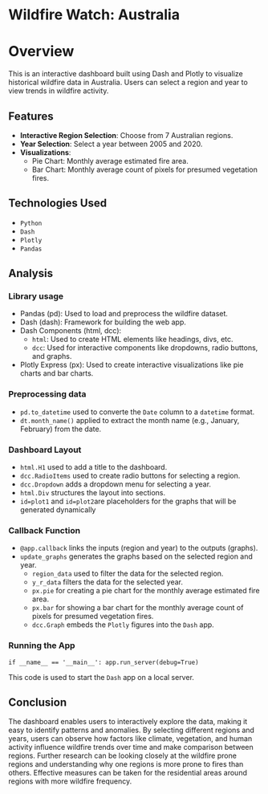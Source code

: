 # Wildfire Watch: Australia

# Overview
This is an interactive dashboard built using Dash and Plotly to visualize historical wildfire data in Australia. Users can select a region and year to view trends in wildfire activity.

## Features
- **Interactive Region Selection**: Choose from 7 Australian regions.
- **Year Selection**: Select a year between 2005 and 2020.
- **Visualizations**:
  - Pie Chart: Monthly average estimated fire area.
  - Bar Chart: Monthly average count of pixels for presumed vegetation fires.

## Technologies Used
- `Python`
- `Dash`
- `Plotly`
- `Pandas`

## Analysis

### Library usage

-	Pandas (pd): Used to load and preprocess the wildfire dataset.
-	Dash (dash): Framework for building the web app.
-	Dash Components (html, dcc):
     - `html`: Used to create HTML elements like headings, divs, etc.
     - `dcc`: Used for interactive components like dropdowns, radio buttons, and graphs.
-	Plotly Express (px): Used to create interactive visualizations like pie charts and bar charts.

### Preprocessing data

-	`pd.to_datetime` used to converte the `Date` column to a `datetime` format.
-	`dt.month_name()` applied to extract the month name (e.g., January, February) from the date.

### Dashboard Layout

- `html.H1` used to add a title to the dashboard.
- `dcc.RadioItems` used to create radio buttons for selecting a region.
- `dcc.Dropdown` adds a dropdown menu for selecting a year.
- `html.Div` structures the layout into sections.
- `id=plot1` and `id=plot2`are placeholders for the graphs that will be generated dynamically

### Callback Function

-	`@app.callback` links the inputs (region and year) to the outputs (graphs).
- `update_graphs` generates the graphs based on the selected region and year.
  -	`region_data` used to filter the data for the selected region.
  -	`y_r_data` filters the data for the selected year.
  - `px.pie` for creating a pie chart for the monthly average estimated fire area.
  -	`px.bar` for showing a bar chart for the monthly average count of pixels for presumed vegetation fires.
  -	`dcc.Graph` embeds the `Plotly` figures into the `Dash` app.
 
### Running the App
`if __name__ == '__main__':
    app.run_server(debug=True)`
    
This code is used to start the `Dash` app on a local server.

## Conclusion

The dashboard enables users to interactively explore the data, making it easy to identify patterns and anomalies. By selecting different regions and years, users can observe how factors like climate, vegetation, and human activity influence wildfire trends over time and make comparison between regions. Further research can be looking closely at the wildfire prone regions and understanding why one regions is more prone to fires than others. Effective measures can be taken for the residential areas around regions with more wildfire frequency. 
